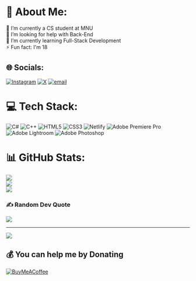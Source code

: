 # 💫 About Me:
🔭 I’m currently a CS student at MNU<br>🤝 I’m looking for help with Back-End<br>🌱 I’m currently learning Full-Stack Development<br>⚡ Fun fact: I'm 18


## 🌐 Socials:
[![Instagram](https://img.shields.io/badge/Instagram-%23E4405F.svg?logo=Instagram&logoColor=white)](https://instagram.com/bravo___07___) [![X](https://img.shields.io/badge/X-black.svg?logo=X&logoColor=white)](https://x.com/ghost__42_) [![email](https://img.shields.io/badge/Email-D14836?logo=gmail&logoColor=white)](mailto:mohamedmostafaoth.07@gmail.com) 

# 💻 Tech Stack:
![C#](https://img.shields.io/badge/c%23-%23239120.svg?style=for-the-badge&logo=csharp&logoColor=white) ![C++](https://img.shields.io/badge/c++-%2300599C.svg?style=for-the-badge&logo=c%2B%2B&logoColor=white) ![HTML5](https://img.shields.io/badge/html5-%23E34F26.svg?style=for-the-badge&logo=html5&logoColor=white) ![CSS3](https://img.shields.io/badge/css3-%231572B6.svg?style=for-the-badge&logo=css3&logoColor=white) ![Netlify](https://img.shields.io/badge/netlify-%23000000.svg?style=for-the-badge&logo=netlify&logoColor=#00C7B7) ![Adobe Premiere Pro](https://img.shields.io/badge/Adobe%20Premiere%20Pro-9999FF.svg?style=for-the-badge&logo=Adobe%20Premiere%20Pro&logoColor=white) ![Adobe Lightroom](https://img.shields.io/badge/Adobe%20Lightroom-31A8FF.svg?style=for-the-badge&logo=Adobe%20Lightroom&logoColor=white) ![Adobe Photoshop](https://img.shields.io/badge/adobe%20photoshop-%2331A8FF.svg?style=for-the-badge&logo=adobe%20photoshop&logoColor=white)
# 📊 GitHub Stats:
![](https://github-readme-stats.vercel.app/api?username=Gho-st42&theme=dark&hide_border=false&include_all_commits=false&count_private=false)<br/>
![](https://nirzak-streak-stats.vercel.app/?user=Gho-st42&theme=dark&hide_border=false)<br/>
![](https://github-readme-stats.vercel.app/api/top-langs/?username=Gho-st42&theme=dark&hide_border=false&include_all_commits=false&count_private=false&layout=compact)

### ✍️ Random Dev Quote
![](https://quotes-github-readme.vercel.app/api?type=horizontal&theme=dark)

---
[![](https://visitcount.itsvg.in/api?id=Gho-st42&icon=0&color=0)](https://visitcount.itsvg.in)

  ## 💰 You can help me by Donating
  [![BuyMeACoffee](https://img.shields.io/badge/Buy%20Me%20a%20Coffee-ffdd00?style=for-the-badge&logo=buy-me-a-coffee&logoColor=black)](https://buymeacoffee.com/Bravo_07) 

  
<!-- Proudly created with GPRM ( https://gprm.itsvg.in ) -->
